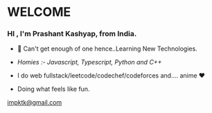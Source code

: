 # WELCOME

<p align="center">
  <h3> HI , I'm Prashant Kashyap, from India.</h3>
</p>

- 🥀 Can't get enough of one hence..Learning New Technologies.

- <i> Homies :- Javascript, Typescript, Python and C++</i>

- I do web fullstack/leetcode/codechef/codeforces and.... anime :heart:

- Doing what feels like fun.

impktk@gmail.com
